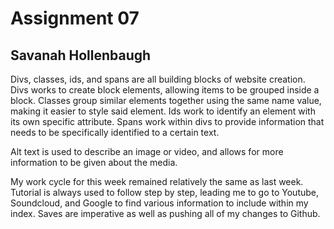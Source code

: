 # Assignment 07
## Savanah Hollenbaugh
Divs, classes, ids, and spans are all building blocks of website creation.
Divs works to create block elements, allowing items to be grouped inside a
block. Classes group similar elements together using the same name value,
making it easier to style said element. Ids work to identify an element with
its own specific attribute. Spans work within divs to provide information that
needs to be specifically identified to a certain text.

Alt text is used to describe an image or video, and allows for more information
to be given about the media.

My work cycle for this week remained relatively the same as last week.
Tutorial is always used to follow step by step, leading me to go to Youtube,
Soundcloud, and Google to find various information to include within my index.
Saves are imperative as well as pushing all of my changes to Github.
